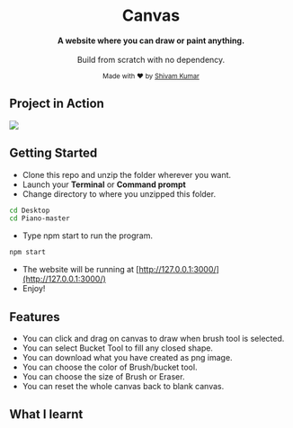 <div align="center">

<h1>Canvas</h1>

<p>
  <strong>A website where you can draw or paint anything. </strong>
  <br /><br />
  Build from scratch with no dependency.
</p>


<p>
  <sub>Made with ❤︎ by
    <a href="https://github.com/wandering-sage">Shivam Kumar</a>
  </sub>
</p>
</div>


## Project in Action

<img src="src/Images/Screenshot.PNG">

## Getting Started
- Clone this repo and unzip the folder wherever you want.
- Launch your **Terminal** or **Command prompt**
- Change directory to where you unzipped this folder.
```bash
cd Desktop
cd Piano-master
```
- Type npm start to run the program.
```bash
npm start
```
- The website will be running at [http://127.0.0.1:3000/](http://127.0.0.1:3000/)
- Enjoy!

## Features
- You can click and drag on canvas to draw when brush tool is selected.
- You can select Bucket Tool to fill any closed shape.
- You can download what you have created as png image.
- You can choose the color of Brush/bucket tool.
- You can choose the size of Brush or Eraser.
- You can reset the whole canvas back to blank canvas.

## What I learnt

